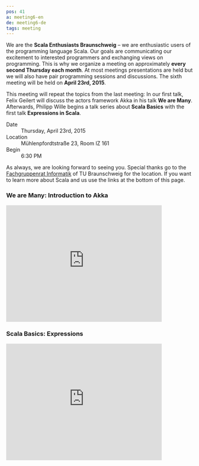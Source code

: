 ```yaml
---
pos: 41
a: meeting6-en
de: meeting6-de
tags: meeting
---
```


We are the **Scala Enthusiasts Braunschweig** – we are enthusiastic users of the programming language Scala.
Our goals are communicating our excitement to interested programmers and exchanging views on programming.
This is why we organize a meeting on approximately **every second Thursday each month**.
At most meetings presentations are held but we will also have pair programming sessions and discussions.
The sixth meeting will be held on **April 23rd, 2015**.

This meeting will repeat the topics from the last meeting:
In our first talk, Felix Geilert will discuss the actors framework Akka in his talk **We are Many**.
Afterwards, Philipp Wille begins a talk series about **Scala Basics** with the first talk **Expressions in Scala**.


<dl>
    <dt>Date</dt><dd>Thursday, April 23rd, 2015</dd>
    <dt>Location</dt><dd>Mühlenpfordtstraße 23, Room IZ 161</dd>
    <dt>Begin</dt><dd>6:30 PM</dd>
</dl>

As always, we are looking forward to seeing you.
Special thanks go to the [Fachgruppenrat Informatik](http://fginfo.cs.tu-bs.de) of TU Braunschweig for the location.
If you want to learn more about Scala and us use the links at the bottom of this page.


### We are Many: Introduction to Akka

<iframe width="420" height="315" src="https://www.youtube.com/embed/mX2NEHOuKz8" frameborder="0" allowfullscreen="allowfullscreen"></iframe>


### Scala Basics: Expressions

<iframe width="420" height="315" src="https://www.youtube.com/embed/JeidLZFKiLw" frameborder="0" allowfullscreen="allowfullscreen"></iframe>